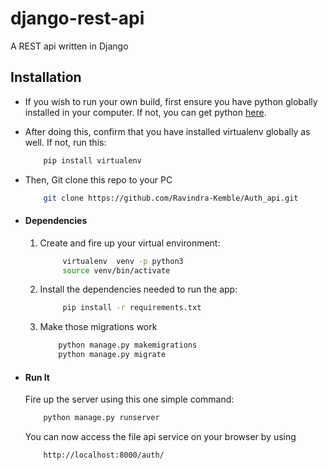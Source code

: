 # django-rest-api
A REST api written in Django

## Installation
* If you wish to run your own build, first ensure you have python globally installed in your computer. If not, you can get python [here](https://www.python.org").
* After doing this, confirm that you have installed virtualenv globally as well. If not, run this:
    ```sh
        pip install virtualenv
    ```
* Then, Git clone this repo to your PC
    ```sh
        git clone https://github.com/Ravindra-Kemble/Auth_api.git
    ```

* #### Dependencies
    1. Create and fire up your virtual environment:
        ```sh
             virtualenv  venv -p python3
             source venv/bin/activate
        ```
    3. Install the dependencies needed to run the app:
        ```sh
             pip install -r requirements.txt
        ```
    4. Make those migrations work
        ```sh
            python manage.py makemigrations
            python manage.py migrate
        ```

* #### Run It
    Fire up the server using this one simple command:
    ```sh
        python manage.py runserver
    ```
    You can now access the file api service on your browser by using
    ```
        http://localhost:8000/auth/
    ```
